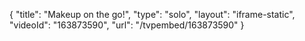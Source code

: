 {
    "title": "Makeup on the go!",
    "type": "solo",
    "layout": "iframe-static",
    "videoId": "163873590",
    "url": "\/tvpembed\/163873590"
}